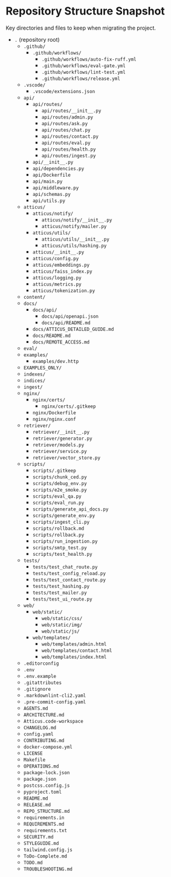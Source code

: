 # Repository Structure Snapshot

Key directories and files to keep when migrating the project.

- `.` (repository root)
  - `.github/`
    - `.github/workflows/`
      - `.github/workflows/auto-fix-ruff.yml`
      - `.github/workflows/eval-gate.yml`
      - `.github/workflows/lint-test.yml`
      - `.github/workflows/release.yml`
  - `.vscode/`
    - `.vscode/extensions.json`
  - `api/`
    - `api/routes/`
      - `api/routes/__init__.py`
      - `api/routes/admin.py`
      - `api/routes/ask.py`
      - `api/routes/chat.py`
      - `api/routes/contact.py`
      - `api/routes/eval.py`
      - `api/routes/health.py`
      - `api/routes/ingest.py`
    - `api/__init__.py`
    - `api/dependencies.py`
    - `api/Dockerfile`
    - `api/main.py`
    - `api/middleware.py`
    - `api/schemas.py`
    - `api/utils.py`
  - `atticus/`
    - `atticus/notify/`
      - `atticus/notify/__init__.py`
      - `atticus/notify/mailer.py`
    - `atticus/utils/`
      - `atticus/utils/__init__.py`
      - `atticus/utils/hashing.py`
    - `atticus/__init__.py`
    - `atticus/config.py`
    - `atticus/embeddings.py`
    - `atticus/faiss_index.py`
    - `atticus/logging.py`
    - `atticus/metrics.py`
    - `atticus/tokenization.py`
  - `content/`
  - `docs/`
    - `docs/api/`
      - `docs/api/openapi.json`
      - `docs/api/README.md`
    - `docs/ATTICUS_DETAILED_GUIDE.md`
    - `docs/README.md`
    - `docs/REMOTE_ACCESS.md`
  - `eval/`
  - `examples/`
    - `examples/dev.http`
  - `EXAMPLES_ONLY/`
  - `indexes/`
  - `indices/`
  - `ingest/`
  - `nginx/`
    - `nginx/certs/`
      - `nginx/certs/.gitkeep`
    - `nginx/Dockerfile`
    - `nginx/nginx.conf`
  - `retriever/`
    - `retriever/__init__.py`
    - `retriever/generator.py`
    - `retriever/models.py`
    - `retriever/service.py`
    - `retriever/vector_store.py`
  - `scripts/`
    - `scripts/.gitkeep`
    - `scripts/chunk_ced.py`
    - `scripts/debug_env.py`
    - `scripts/e2e_smoke.py`
    - `scripts/eval_qa.py`
    - `scripts/eval_run.py`
    - `scripts/generate_api_docs.py`
    - `scripts/generate_env.py`
    - `scripts/ingest_cli.py`
    - `scripts/rollback.md`
    - `scripts/rollback.py`
    - `scripts/run_ingestion.py`
    - `scripts/smtp_test.py`
    - `scripts/test_health.py`
  - `tests/`
    - `tests/test_chat_route.py`
    - `tests/test_config_reload.py`
    - `tests/test_contact_route.py`
    - `tests/test_hashing.py`
    - `tests/test_mailer.py`
    - `tests/test_ui_route.py`
  - `web/`
    - `web/static/`
      - `web/static/css/`
      - `web/static/img/`
      - `web/static/js/`
    - `web/templates/`
      - `web/templates/admin.html`
      - `web/templates/contact.html`
      - `web/templates/index.html`
  - `.editorconfig`
  - `.env`
  - `.env.example`
  - `.gitattributes`
  - `.gitignore`
  - `.markdownlint-cli2.yaml`
  - `.pre-commit-config.yaml`
  - `AGENTS.md`
  - `ARCHITECTURE.md`
  - `Atticus.code-workspace`
  - `CHANGELOG.md`
  - `config.yaml`
  - `CONTRIBUTING.md`
  - `docker-compose.yml`
  - `LICENSE`
  - `Makefile`
  - `OPERATIONS.md`
  - `package-lock.json`
  - `package.json`
  - `postcss.config.js`
  - `pyproject.toml`
  - `README.md`
  - `RELEASE.md`
  - `REPO_STRUCTURE.md`
  - `requirements.in`
  - `REQUIREMENTS.md`
  - `requirements.txt`
  - `SECURITY.md`
  - `STYLEGUIDE.md`
  - `tailwind.config.js`
  - `ToDo-Complete.md`
  - `TODO.md`
  - `TROUBLESHOOTING.md`
